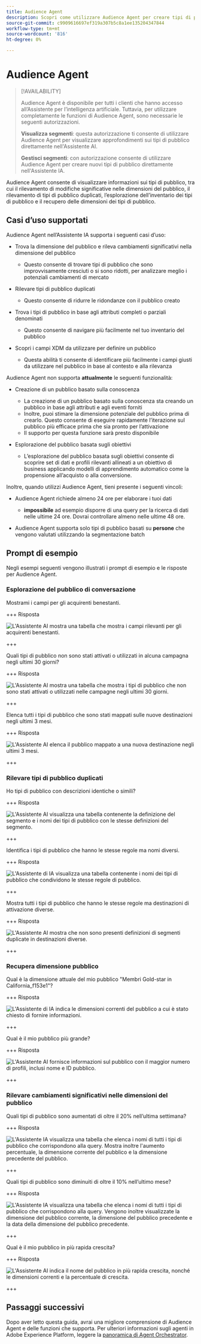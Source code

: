 ```yaml
---
title: Audience Agent
description: Scopri come utilizzare Audience Agent per creare tipi di pubblico, visualizzarne le modifiche, rilevare tipi di pubblico duplicati e visualizzarne le informazioni.
source-git-commit: c9909616697ef319a307b5c8a1ee135204347844
workflow-type: tm+mt
source-wordcount: '816'
ht-degree: 0%

---
```



# Audience Agent

>[!AVAILABILITY]
>
>Audience Agent è disponibile per tutti i clienti che hanno accesso all’Assistente per l’intelligenza artificiale. Tuttavia, per utilizzare completamente le funzioni di Audience Agent, sono necessarie le seguenti autorizzazioni.
>
>**Visualizza segmenti**: questa autorizzazione ti consente di utilizzare Audience Agent per visualizzare approfondimenti sui tipi di pubblico direttamente nell&#39;Assistente AI.
>
>**Gestisci segmenti**: con autorizzazione consente di utilizzare Audience Agent per creare nuovi tipi di pubblico direttamente nell&#39;Assistente IA.

Audience Agent consente di visualizzare informazioni sui tipi di pubblico, tra cui il rilevamento di modifiche significative nelle dimensioni del pubblico, il rilevamento di tipi di pubblico duplicati, l’esplorazione dell’inventario dei tipi di pubblico e il recupero delle dimensioni dei tipi di pubblico.

## Casi d’uso supportati

Audience Agent nell’Assistente IA supporta i seguenti casi d’uso:

- Trova la dimensione del pubblico e rileva cambiamenti significativi nella dimensione del pubblico

   - Questo consente di trovare tipi di pubblico che sono improvvisamente cresciuti o si sono ridotti, per analizzare meglio i potenziali cambiamenti di mercato

- Rilevare tipi di pubblico duplicati

   - Questo consente di ridurre le ridondanze con il pubblico creato

- Trova i tipi di pubblico in base agli attributi completi o parziali denominati

   - Questo consente di navigare più facilmente nel tuo inventario del pubblico

- Scopri i campi XDM da utilizzare per definire un pubblico

   - Questa abilità ti consente di identificare più facilmente i campi giusti da utilizzare nel pubblico in base al contesto e alla rilevanza

Audience Agent non supporta **attualmente** le seguenti funzionalità:

- Creazione di un pubblico basato sulla conoscenza

   - La creazione di un pubblico basato sulla conoscenza sta creando un pubblico in base agli attributi e agli eventi forniti
   - Inoltre, puoi stimare la dimensione potenziale del pubblico prima di crearlo. Questo consente di eseguire rapidamente l’iterazione sul pubblico più efficace prima che sia pronto per l’attivazione
   - Il supporto per questa funzione sarà presto disponibile

- Esplorazione del pubblico basata sugli obiettivi

   - L’esplorazione del pubblico basata sugli obiettivi consente di scoprire set di dati e profili rilevanti allineati a un obiettivo di business applicando modelli di apprendimento automatico come la propensione all’acquisto o alla conversione.

Inoltre, quando utilizzi Audience Agent, tieni presente i seguenti vincoli:

- Audience Agent richiede almeno 24 ore per elaborare i tuoi dati

   - **impossibile** ad esempio disporre di una query per la ricerca di dati nelle ultime 24 ore. Dovrai controllare almeno nelle ultime 48 ore.

- Audience Agent supporta solo tipi di pubblico basati su **persone** che vengono valutati utilizzando la segmentazione batch

## Prompt di esempio

Negli esempi seguenti vengono illustrati i prompt di esempio e le risposte per Audience Agent.

### Esplorazione del pubblico di conversazione

Mostrami i campi per gli acquirenti benestanti.

+++ Risposta

![L&#39;Assistente AI mostra una tabella che mostra i campi rilevanti per gli acquirenti benestanti.](./images/audience/affluent-buyers.png)

+++

Quali tipi di pubblico non sono stati attivati o utilizzati in alcuna campagna negli ultimi 30 giorni?

+++ Risposta

![L&#39;Assistente AI mostra una tabella che mostra i tipi di pubblico che non sono stati attivati o utilizzati nelle campagne negli ultimi 30 giorni.](./images/audience/not-activated.png)

+++

Elenca tutti i tipi di pubblico che sono stati mappati sulle nuove destinazioni negli ultimi 3 mesi.

+++ Risposta

![L&#39;Assistente AI elenca il pubblico mappato a una nuova destinazione negli ultimi 3 mesi.](./images/audience/new-destination.png)

+++

### Rilevare tipi di pubblico duplicati

Ho tipi di pubblico con descrizioni identiche o simili?

+++ Risposta

![L&#39;Assistente AI visualizza una tabella contenente la definizione del segmento e i nomi dei tipi di pubblico con le stesse definizioni del segmento.](./images/audience/similar-descriptions.png)

+++

Identifica i tipi di pubblico che hanno le stesse regole ma nomi diversi.

+++ Risposta

![L&#39;Assistente di IA visualizza una tabella contenente i nomi dei tipi di pubblico che condividono le stesse regole di pubblico.](./images/audience/same-rules-different-names.png)

+++

Mostra tutti i tipi di pubblico che hanno le stesse regole ma destinazioni di attivazione diverse.

+++ Risposta

![L&#39;Assistente AI mostra che non sono presenti definizioni di segmenti duplicate in destinazioni diverse.](./images/audience/same-rules-different-destinations.png)

+++

### Recupera dimensione pubblico

Qual è la dimensione attuale del mio pubblico &quot;Membri Gold-star in California_f153e1&quot;?

+++ Risposta

![L&#39;Assistente di IA indica le dimensioni correnti del pubblico a cui è stato chiesto di fornire informazioni.](./images/audience/current-size.png)

+++

Qual è il mio pubblico più grande?

+++ Risposta

![L&#39;Assistente AI fornisce informazioni sul pubblico con il maggior numero di profili, inclusi nome e ID pubblico.](./images/audience/largest-audience.png)

+++

### Rilevare cambiamenti significativi nelle dimensioni del pubblico

Quali tipi di pubblico sono aumentati di oltre il 20% nell’ultima settimana?

+++ Risposta

![L&#39;Assistente IA visualizza una tabella che elenca i nomi di tutti i tipi di pubblico che corrispondono alla query. Mostra inoltre l&#39;aumento percentuale, la dimensione corrente del pubblico e la dimensione precedente del pubblico.](./images/audience/increase-past-week.png)

+++

Quali tipi di pubblico sono diminuiti di oltre il 10% nell’ultimo mese?

+++ Risposta

![L&#39;Assistente IA visualizza una tabella che elenca i nomi di tutti i tipi di pubblico che corrispondono alla query. Vengono inoltre visualizzate la dimensione del pubblico corrente, la dimensione del pubblico precedente e la data della dimensione del pubblico precedente.](./images/audience/decrease-month.png)

+++

Qual è il mio pubblico in più rapida crescita?

+++ Risposta

![L&#39;Assistente AI indica il nome del pubblico in più rapida crescita, nonché le dimensioni correnti e la percentuale di crescita.](./images/audience/fastest-growing.png)

+++

## Passaggi successivi

Dopo aver letto questa guida, avrai una migliore comprensione di Audience Agent e delle funzioni che supporta. Per ulteriori informazioni sugli agenti in Adobe Experience Platform, leggere la [panoramica di Agent Orchestrator](./agent-orchestrator.md).
